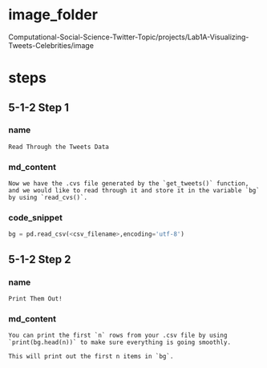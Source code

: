 # image_folder

Computational-Social-Science-Twitter-Topic/projects/Lab1A-Visualizing-Tweets-Celebrities/image

# steps
## 5-1-2 Step 1
### name
```
Read Through the Tweets Data
```
### md_content
```
Now we have the .cvs file generated by the `get_tweets()` function, and we would like to read through it and store it in the variable `bg` by using `read_cvs()`.
```
### code_snippet
```python
bg = pd.read_csv(<csv_filename>,encoding='utf-8')
```
## 5-1-2 Step 2
### name
```
Print Them Out!
```
### md_content
```
You can print the first `n` rows from your .csv file by using  `print(bg.head(n))` to make sure everything is going smoothly.

This will print out the first n items in `bg`.
```